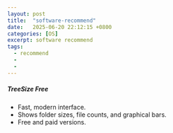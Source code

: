 ```yaml
---
layout: post
title:  "software-recommend"
date:   2025-06-20 22:12:15 +0800
categories: [OS]
excerpt: software recommend
tags:
  - recommend
  - 
  - 
---
```


##### TreeSize Free

* Fast, modern interface.
* Shows folder sizes, file counts, and graphical bars.
* Free and paid versions.
